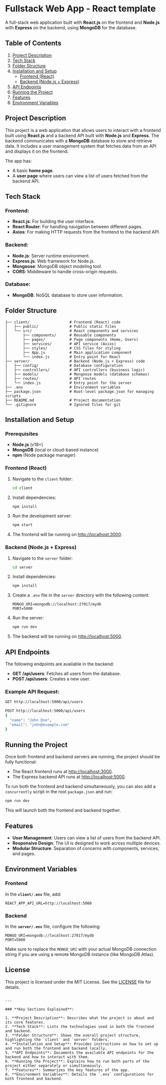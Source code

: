 # Fullstack Web App - React template

A full-stack web application built with **React.js** on the frontend and **Node.js** with **Express** on the backend, using **MongoDB** for the database.

## Table of Contents

1. [Project Description](#project-description)
2. [Tech Stack](#tech-stack)
3. [Folder Structure](#folder-structure)
4. [Installation and Setup](#installation-and-setup)
   - [Frontend (React)](#frontend-react)
   - [Backend (Node.js + Express)](#backend-nodejs--express)
5. [API Endpoints](#api-endpoints)
6. [Running the Project](#running-the-project)
7. [Features](#features)
8. [Environment Variables](#environment-variables)

## Project Description

This project is a web application that allows users to interact with a frontend built using **React.js** and a backend API built with **Node.js** and **Express**. The backend communicates with a **MongoDB** database to store and retrieve data. It includes a user management system that fetches data from an API and displays it on the frontend.

The app has:
- A basic **home page**.
- A **user page** where users can view a list of users fetched from the backend API.

## Tech Stack

### Frontend:
- **React.js**: For building the user interface.
- **React Router**: For handling navigation between different pages.
- **Axios**: For making HTTP requests from the frontend to the backend API.

### Backend:
- **Node.js**: Server runtime environment.
- **Express.js**: Web framework for Node.js.
- **Mongoose**: MongoDB object modeling tool.
- **CORS**: Middleware to handle cross-origin requests.

### Database:
- **MongoDB**: NoSQL database to store user information.

## Folder Structure

```
├── client/                  # Frontend (React) code
│   ├── public/              # Public static files
│   └── src/                 # React components and services
│       ├── components/      # Reusable components
│       ├── pages/           # Page components (Home, Users)
│       ├── services/        # API service (Axios)
│       ├── styles/          # CSS files for styling
│       ├── App.js           # Main application component
│       └── index.js         # Entry point for React
├── server/                  # Backend (Node.js + Express) code
│   ├── config/              # Database configuration
│   ├── controllers/         # API controllers (business logic)
│   ├── models/              # Mongoose models (database schemas)
│   ├── routes/              # API routes
│   └── index.js             # Entry point for the server
├── .env                     # Environment variables
├── package.json             # Root-level package.json for managing scripts
├── README.md                # Project documentation
└── .gitignore               # Ignored files for git
```

## Installation and Setup

### Prerequisites
- **Node.js** (v18+)
- **MongoDB** (local or cloud-based instance)
- **npm** (Node package manager)

### Frontend (React)

1. Navigate to the `client` folder:
   ```bash
   cd client
   ```

2. Install dependencies:
   ```bash
   npm install
   ```

3. Run the development server:
   ```bash
   npm start
   ```

4. The frontend will be running on [http://localhost:3000](http://localhost:3000).

### Backend (Node.js + Express)

1. Navigate to the `server` folder:
   ```bash
   cd server
   ```

2. Install dependencies:
   ```bash
   npm install
   ```

3. Create a `.env` file in the `server` directory with the following content:
   ```env
   MONGO_URI=mongodb://localhost:27017/mydb
   PORT=5000
   ```

4. Run the server:
   ```bash
   npm run dev
   ```

5. The backend will be running on [http://localhost:5000](http://localhost:5000).

## API Endpoints

The following endpoints are available in the backend:

- **GET /api/users**: Fetches all users from the database.
- **POST /api/users**: Creates a new user.

### Example API Request:

```bash
GET http://localhost:5000/api/users
```

```bash
POST http://localhost:5000/api/users
{
  "name": "John Doe",
  "email": "john@example.com"
}
```

## Running the Project

Once both frontend and backend servers are running, the project should be fully functional:

- The React frontend runs at [http://localhost:3000](http://localhost:3000).
- The Express backend API runs at [http://localhost:5000](http://localhost:5000).

To run both the frontend and backend simultaneously, you can also add a `concurrently` script in the root `package.json` and run:

```bash
npm run dev
```

This will launch both the frontend and backend together.

## Features

- **User Management**: Users can view a list of users from the backend API.
- **Responsive Design**: The UI is designed to work across multiple devices.
- **Modular Structure**: Separation of concerns with components, services, and pages.

## Environment Variables

### Frontend

In the **`client/.env`** file, add:

```env
REACT_APP_API_URL=http://localhost:5000
```

### Backend

In the **`server/.env`** file, configure the following:

```env
MONGO_URI=mongodb://localhost:27017/mydb
PORT=5000
```

Make sure to replace the `MONGO_URI` with your actual MongoDB connection string if you are using a remote MongoDB instance (like MongoDB Atlas).

## License

This project is licensed under the MIT License. See the [LICENSE](LICENSE) file for details.
```

---

### **Key Sections Explained**:

1. **Project Description**: Describes what the project is about and its core features.
2. **Tech Stack**: Lists the technologies used in both the frontend and backend.
3. **Folder Structure**: Shows the overall project structure, highlighting the `client` and `server` folders.
4. **Installation and Setup**: Provides instructions on how to set up and run both the frontend and backend locally.
5. **API Endpoints**: Documents the available API endpoints for the backend and how to interact with them.
6. **Running the Project**: Explains how to run both parts of the project either separately or simultaneously.
7. **Features**: Summarizes the key features of the app.
8. **Environment Variables**: Details the `.env` configurations for both frontend and backend.
